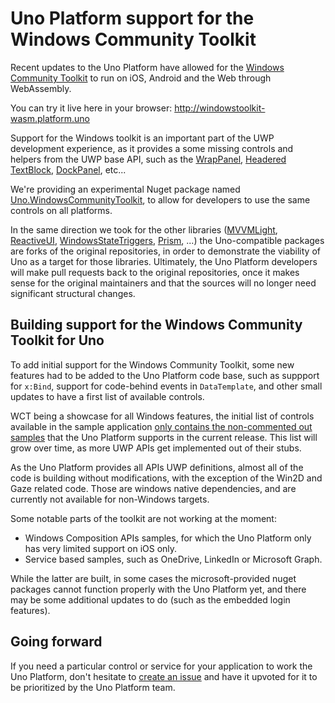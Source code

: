 # Uno Platform support for the Windows Community Toolkit

Recent updates to the Uno Platform have allowed for the [Windows Community Toolkit](https://github.com/nventive/Uno.WindowsCommunityToolkit) to run
on iOS, Android and the Web through WebAssembly.

You can try it live here in your browser: http://windowstoolkit-wasm.platform.uno

Support for the Windows toolkit is an important part of the UWP development experience, as it provides a some 
missing controls and helpers from the UWP base API, such as the [WrapPanel](https://github.com/Microsoft/WindowsCommunityToolkit/tree/master/Microsoft.Toolkit.Uwp.UI.Controls/WrapPanel), [Headered TextBlock](https://github.com/Microsoft/WindowsCommunityToolkit/tree/master/Microsoft.Toolkit.Uwp.UI.Controls/HeaderedTextBlock), [DockPanel](https://github.com/Microsoft/WindowsCommunityToolkit/tree/master/Microsoft.Toolkit.Uwp.UI.Controls/DockPanel), etc...

We're providing an experimental Nuget package named [Uno.WindowsCommunityToolkit](https://github.com/nventive/Uno.WindowsCommunityToolkit), to 
allow for developers to use the same controls on all platforms.

In the same direction we took for the other libraries ([MVVMLight](https://github.com/nventive/uno.mvvmlight), 
[ReactiveUI](https://github.com/nventive/Uno.ReactiveUI), [WindowsStateTriggers](https://github.com/nventive/Uno.WindowsStateTriggers),
[Prism](https://github.com/nventive/Uno.Prism), ...) the Uno-compatible packages are forks of the original repositories, in order to demonstrate 
the viability of Uno as a target for those libraries. Ultimately, the Uno Platform developers will make pull requests back to the original 
repositories, once it makes sense for the original maintainers and that the sources will no longer need significant structural changes.

## Building support for the Windows Community Toolkit for Uno

To add initial support for the Windows Community Toolkit, some new features had to be added to the Uno Platform code
base, such as suppport for `x:Bind`, support for code-behind events in `DataTemplate`, and other small updates to have
a first list of available controls.

WCT being a showcase for all Windows features, the initial list of controls available in the sample application [only contains
the non-commented out samples](https://github.com/nventive/Uno.WindowsCommunityToolkit/blob/uno/Microsoft.Toolkit.Uwp.SampleApp.Shared/SamplePages/samples.json) that the 
Uno Platform supports in the current release. This list will grow over time, as more UWP APIs get implemented out of their stubs.

As the Uno Platform provides all APIs UWP definitions, almost all of the code is building without
modifications, with the exception of the Win2D and Gaze related code. Those are windows native dependencies, 
and are currently not available for non-Windows targets.

Some notable parts of the toolkit are not working at the moment:
- Windows Composition APIs samples, for which the Uno Platform only has very limited support on iOS only.
- Service based samples, such as OneDrive, LinkedIn or Microsoft Graph.

While the latter are built, in some cases the microsoft-provided nuget packages cannot function properly 
with the Uno Platform yet, and there may be some additional updates to do (such as the embedded login features).

## Going forward

If you need a particular control or service for your application to work the Uno Platform, don't hesitate 
to [create an issue](https://github.com/nventive/Uno.WindowsCommunityToolkit/issues) and have it upvoted for it
to be prioritized by the Uno Platform team.